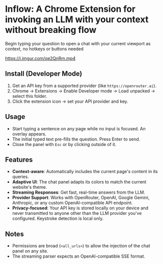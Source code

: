 # Inflow: A Chrome Extension for invoking an LLM with your context without breaking flow

Begin typing your question to open a chat with your current viewport as context, no hotkeys or buttons needed

https://i.imgur.com/qe2QnRm.mp4


## Install (Developer Mode)

1. Get an API key from a supported provider (like `https://openrouter.ai`).
2. Chrome → Extensions → Enable Developer mode → Load unpacked → select this folder.
3. Click the extension icon → set your API provider and key.

## Usage

- Start typing a sentence on any page while no input is focused. An overlay appears.
- The initial typed text pre-fills the question. Press Enter to send.
- Close the panel with `Esc` or by clicking outside of it.

## Features

- **Context-aware**: Automatically includes the current page's content in its queries.
- **Adaptive UI**: The chat panel adapts its colors to match the current website's theme.
- **Streaming Responses**: Get fast, real-time answers from the LLM.
- **Provider Support**: Works with OpenRouter, OpenAI, Google Gemini, Anthropic, or any custom OpenAI-compatible API endpoint.
- **Privacy-focused**: Your API key is stored locally on your device and never transmitted to anyone other than the LLM provider you've configured. Keystroke detection is local only.

## Notes

- Permissions are broad (`<all_urls>`) to allow the injection of the chat panel on any site.
- The streaming parser expects an OpenAI-compatible SSE format.
